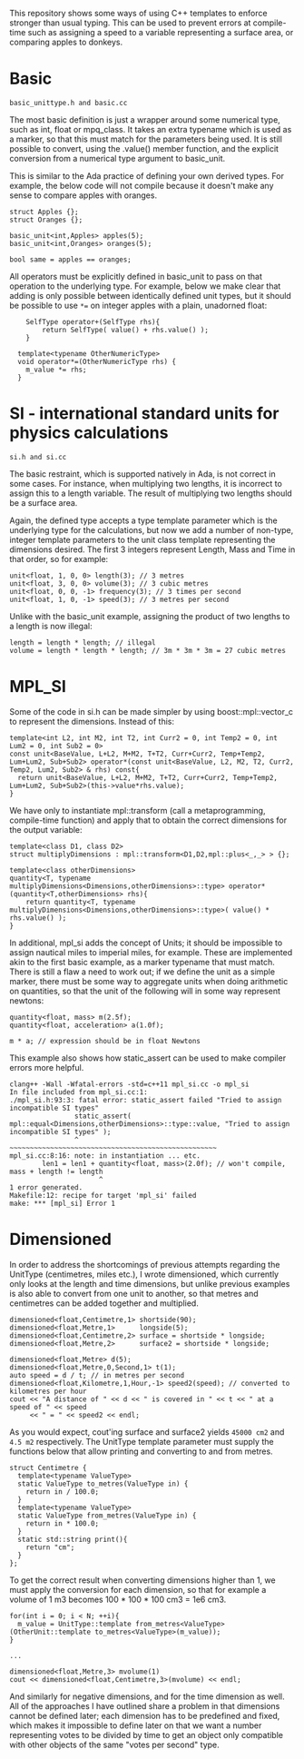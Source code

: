 This repository shows some ways of using C++ templates to enforce stronger than usual typing. This
can be used to prevent errors at compile-time such as assigning a speed to a variable representing
a surface area, or comparing apples to donkeys.

# Basic

```
basic_unittype.h and basic.cc
```

The most basic definition is just a wrapper around some numerical type, such as int, float or
mpq_class. It takes an extra typename which is used as a marker, so that this must match for the
parameters being used. It is still possible to convert, using the .value() member function, and the
explicit conversion from a numerical type argument to basic_unit.

This is similar to the Ada practice of defining your own derived types. For example, the below code
will not compile because it doesn't make any sense to compare apples with oranges.

```
struct Apples {};
struct Oranges {};

basic_unit<int,Apples> apples(5);
basic_unit<int,Oranges> oranges(5);

bool same = apples == oranges;
```

All operators must be explicitly defined in basic_unit to pass on that operation to the underlying
type. For example, below we make clear that adding is only possible between identically defined unit
types, but it should be possible to use `*=` on integer apples with a plain, unadorned float:

```
	SelfType operator+(SelfType rhs){
		return SelfType( value() + rhs.value() );
	}

  template<typename OtherNumericType>
  void operator*=(OtherNumericType rhs) {
    m_value *= rhs;
  }
```

# SI - international standard units for physics calculations

```
si.h and si.cc
```

The basic restraint, which is supported natively in Ada, is not correct in some cases. For instance,
when multiplying two lengths, it is incorrect to assign this to a length variable. The result of
multiplying two lengths should be a surface area.

Again, the defined type accepts a type template parameter which is the underlying type for the calculations,
but now we add a number of non-type, integer template parameters to the unit class template representing the
dimensions desired. The first 3 integers represent Length, Mass and Time in that order, so for
example:

```
unit<float, 1, 0, 0> length(3); // 3 metres
unit<float, 3, 0, 0> volume(3); // 3 cubic metres
unit<float, 0, 0, -1> frequency(3); // 3 times per second
unit<float, 1, 0, -1> speed(3); // 3 metres per second
```

Unlike with the basic_unit example, assigning the product of two lengths to a length is now illegal:

```
length = length * length; // illegal
volume = length * length * length; // 3m * 3m * 3m = 27 cubic metres
```

# MPL_SI

Some of the code in si.h can be made simpler by using boost::mpl::vector_c to represent the
dimensions. Instead of this:

```
template<int L2, int M2, int T2, int Curr2 = 0, int Temp2 = 0, int Lum2 = 0, int Sub2 = 0>
const unit<BaseValue, L+L2, M+M2, T+T2, Curr+Curr2, Temp+Temp2, Lum+Lum2, Sub+Sub2> operator*(const unit<BaseValue, L2, M2, T2, Curr2, Temp2, Lum2, Sub2> & rhs) const{
  return unit<BaseValue, L+L2, M+M2, T+T2, Curr+Curr2, Temp+Temp2, Lum+Lum2, Sub+Sub2>(this->value*rhs.value);
}
```

We have only to instantiate mpl::transform (call a metaprogramming, compile-time function) and apply
that to obtain the correct dimensions for the output variable:

```
template<class D1, class D2>
struct multiplyDimensions : mpl::transform<D1,D2,mpl::plus<_,_> > {};

template<class otherDimensions>
quantity<T, typename multiplyDimensions<Dimensions,otherDimensions>::type> operator*(quantity<T,otherDimensions> rhs){
	return quantity<T, typename multiplyDimensions<Dimensions,otherDimensions>::type>( value() * rhs.value() );
}
```

In additional, mpl_si adds the concept of Units; it should be impossible to assign nautical miles to
imperial miles, for example. These are implemented akin to the first basic example, as a marker
typename that must match. There is still a flaw a need to work out; if we define the unit as a
simple marker, there must be some way to aggregate units when doing arithmetic on quantities, so
that the unit of the following will in some way represent newtons:

```
quantity<float, mass> m(2.5f);
quantity<float, acceleration> a(1.0f);

m * a; // expression should be in float Newtons
```

This example also shows how static_assert can be used to make compiler errors more helpful.

```
clang++ -Wall -Wfatal-errors -std=c++11 mpl_si.cc -o mpl_si
In file included from mpl_si.cc:1:
./mpl_si.h:93:3: fatal error: static_assert failed "Tried to assign incompatible SI types"
                static_assert( mpl::equal<Dimensions,otherDimensions>::type::value, "Tried to assign incompatible SI types" );
                ^              ~~~~~~~~~~~~~~~~~~~~~~~~~~~~~~~~~~~~~~~~~~~~~~~~~~~
mpl_si.cc:8:16: note: in instantiation ... etc.
        len1 = len1 + quantity<float, mass>(2.0f); // won't compile, mass + length != length
                      ^
1 error generated.
Makefile:12: recipe for target 'mpl_si' failed
make: *** [mpl_si] Error 1
```

# Dimensioned

In order to address the shortcomings of previous attempts regarding the UnitType (centimetres, miles
etc.), I wrote dimensioned, which currently only looks at the length and time dimensions, but unlike previous
examples is also able to convert from one unit to another, so that metres and centimetres can be
added together and multiplied.

```
dimensioned<float,Centimetre,1> shortside(90);
dimensioned<float,Metre,1>      longside(5);
dimensioned<float,Centimetre,2> surface = shortside * longside;
dimensioned<float,Metre,2>      surface2 = shortside * longside;

dimensioned<float,Metre> d(5);
dimensioned<float,Metre,0,Second,1> t(1);
auto speed = d / t; // in metres per second
dimensioned<float,Kilometre,1,Hour,-1> speed2(speed); // converted to kilometres per hour
cout << "A distance of " << d << " is covered in " << t << " at a speed of " << speed 
     << " = " << speed2 << endl;
```

As you would expect, cout'ing surface and surface2 yields `45000 cm2` and `4.5 m2` respectively. The
UnitType template parameter must supply the functions below that allow printing and converting to
and from metres. 
```
struct Centimetre {
  template<typename ValueType>
  static ValueType to_metres(ValueType in) {
    return in / 100.0;
  }
  template<typename ValueType>
  static ValueType from_metres(ValueType in) {
    return in * 100.0;
  }
  static std::string print(){
    return "cm";
  }
};
```

To get the correct result when converting dimensions higher than 1, we must apply
the conversion for each dimension, so that for example a volume of 1 m3 becomes
100 * 100 * 100 cm3 = 1e6 cm3.

```
for(int i = 0; i < N; ++i){
  m_value = UnitType::template from_metres<ValueType>(OtherUnit::template to_metres<ValueType>(m_value));
}

...

dimensioned<float,Metre,3> mvolume(1) 
cout << dimensioned<float,Centimetre,3>(mvolume) << endl;
```

And similarly for negative dimensions, and for the time dimension as well. All of the approaches I
have outlined share a problem in that dimensions cannot be defined later; each dimension has to be
predefined and fixed, which makes it impossible to define later on that we want a number
representing votes to be divided by time to get an object only compatible with other objects of the
same "votes per second" type.


